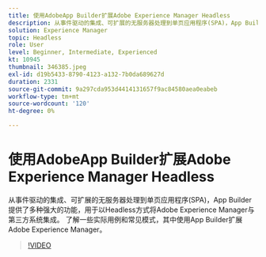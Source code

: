 ```yaml
---
title: 使用AdobeApp Builder扩展Adobe Experience Manager Headless
description: 从事件驱动的集成、可扩展的无服务器处理到单页应用程序(SPA)，App Builder提供了多种强大的功能，用于以Headless方式将Adobe Experience Manager与第三方系统集成。 了解一些实际用例和常见模式，其中使用App Builder扩展Adobe Experience Manager。
solution: Experience Manager
topic: Headless
role: User
level: Beginner, Intermediate, Experienced
kt: 10945
thumbnail: 346385.jpeg
exl-id: d19b5433-8790-4123-a132-7b0da689627d
duration: 2331
source-git-commit: 9a297cda953d4414131657f9ac84580aea0eabeb
workflow-type: tm+mt
source-wordcount: '120'
ht-degree: 0%

---
```


# 使用AdobeApp Builder扩展Adobe Experience Manager Headless

从事件驱动的集成、可扩展的无服务器处理到单页应用程序(SPA)，App Builder提供了多种强大的功能，用于以Headless方式将Adobe Experience Manager与第三方系统集成。 了解一些实际用例和常见模式，其中使用App Builder扩展Adobe Experience Manager。

>[!VIDEO](https://video.tv.adobe.com/v/346385/?quality=12&learn=on)
